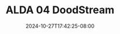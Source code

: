 --- 
title: "ALDA 04  DoodStream"
description: "nonton bokep ALDA 04  DoodStream dood video full baru"
date: 2024-10-27T17:42:25-08:00
file_code: "q66on5pvawls"
draft: false
cover: "r9f82m6benn9qggv.jpg"
tags: ["ALDA", "DoodStream", "bokep-indo", "bokep-viral", "bokep-ig"]
length: 445
fld_id: "1483114"
foldername: "Alda"
categories: ["Alda"]
views: 0
---